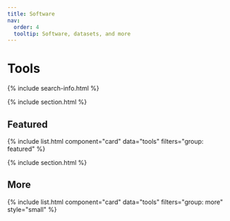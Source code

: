 ```yaml
---
title: Software
nav:
  order: 4
  tooltip: Software, datasets, and more
---
```


# <i class="fas fa-tools"></i>Tools

{% include search-info.html %}

{% include section.html %}

## Featured

{% include list.html component="card" data="tools" filters="group: featured" %}

{% include section.html %}

## More

{% include list.html component="card" data="tools" filters="group: more" style="small" %}
